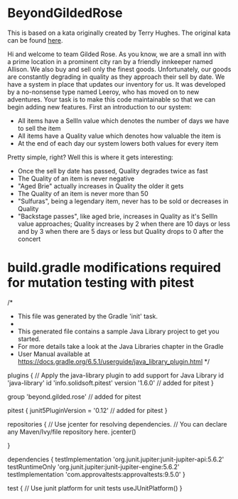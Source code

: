 # BeyondGildedRose

This is based on a kata originally created by Terry Hughes. The original kata can be found [here](https://github.com/NotMyself/GildedRose).

Hi and welcome to team Gilded Rose. As you know, we are a small inn with a
prime location in a prominent city ran by a friendly innkeeper named
Allison. We also buy and sell only the finest goods. Unfortunately, our
goods are constantly degrading in quality as they approach their sell by
date. We have a system in place that updates our inventory for us. It was
developed by a no-nonsense type named Leeroy, who has moved on to new
adventures. Your task is to make this code maintainable so that we
can begin adding new features. First an introduction to our
system:

- All items have a SellIn value which denotes the number of days we have
  to sell the item
- All items have a Quality value which denotes how valuable the item is
- At the end of each day our system lowers both values for every item

Pretty simple, right? Well this is where it gets interesting:

- Once the sell by date has passed, Quality degrades twice as fast
- The Quality of an item is never negative
- "Aged Brie" actually increases in Quality the older it gets
- The Quality of an item is never more than 50
- "Sulfuras", being a legendary item, never has to be sold or decreases
  in Quality
- "Backstage passes", like aged brie, increases in Quality as it's SellIn
  value approaches; Quality increases by 2 when there are 10 days or less
  and by 3 when there are 5 days or less but Quality drops to 0 after the
  concert


# build.gradle modifications required for mutation testing with pitest
/*
* This file was generated by the Gradle 'init' task.
*
* This generated file contains a sample Java Library project to get you started.
* For more details take a look at the Java Libraries chapter in the Gradle
* User Manual available at https://docs.gradle.org/6.5.1/userguide/java_library_plugin.html
  */

plugins {
// Apply the java-library plugin to add support for Java Library
id 'java-library'
id 'info.solidsoft.pitest' version '1.6.0'  // added for pitest
}

group 'beyond.gilded.rose' // added for pitest

pitest {
junit5PluginVersion = '0.12' // added for pitest
}

repositories {
// Use jcenter for resolving dependencies.
// You can declare any Maven/Ivy/file repository here.
jcenter()

}

dependencies {
testImplementation 'org.junit.jupiter:junit-jupiter-api:5.6.2'
testRuntimeOnly 'org.junit.jupiter:junit-jupiter-engine:5.6.2'
testImplementation 'com.approvaltests:approvaltests:9.5.0'
}

test {
// Use junit platform for unit tests
useJUnitPlatform()
}
